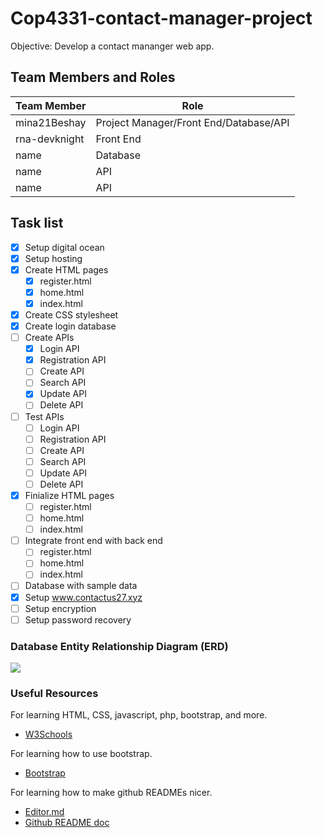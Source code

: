 # Cop4331-contact-manager-project

Objective: Develop a contact mananger web app.

## Team Members and Roles
| Team Member  | Role |
| ------------- | ------------- |
| mina21Beshay  | Project Manager/Front End/Database/API  |
| rna-devknight  | Front End  |
| name  | Database  |
| name  | API  |
| name  | API  |

## Task list

- [x] Setup digital ocean
- [x] Setup hosting
- [x] Create HTML pages
	- [x] register.html
	- [x] home.html
	- [x] index.html
- [x] Create CSS stylesheet
- [x] Create login database
- [ ] Create APIs
	- [X] Login API
	- [X] Registration API
	- [ ] Create API
	- [ ] Search API
	- [X] Update API
	- [ ] Delete API
- [ ] Test APIs
	- [ ] Login API
	- [ ] Registration API
	- [ ] Create API
	- [ ] Search API
	- [ ] Update API
	- [ ] Delete API
- [X] Finialize HTML pages
	- [ ] register.html
	- [ ] home.html
	- [ ] index.html
- [ ] Integrate front end with back end
	- [ ] register.html
	- [ ] home.html
	- [ ] index.html
- [ ] Database with sample data
- [X] Setup www.contactus27.xyz
- [ ] Setup encryption
- [ ] Setup password recovery

### Database Entity Relationship Diagram (ERD)
![](https://github.com/mina21Beshay/Cop4331-contact-manager-project/blob/main/images/ERD_Type.png?raw=true)

### Useful Resources

For learning HTML, CSS, javascript, php, bootstrap, and more.
- [W3Schools](https://www.w3schools.com/)

For learning how to use bootstrap.
- [Bootstrap](https://getbootstrap.com/docs/5.0/getting-started/introduction/)

For learning how to make github READMEs nicer.
- [Editor.md](https://pandao.github.io/editor.md/en.html)
- [Github README doc](https://docs.github.com/en/github/writing-on-github/getting-started-with-writing-and-formatting-on-github/basic-writing-and-formatting-syntax)
